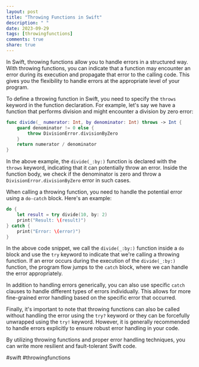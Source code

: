 ```yaml
---
layout: post
title: "Throwing Functions in Swift"
description: " "
date: 2023-09-29
tags: [throwingfunctions]
comments: true
share: true
---
```


In Swift, throwing functions allow you to handle errors in a structured way. With throwing functions, you can indicate that a function may encounter an error during its execution and propagate that error to the calling code. This gives you the flexibility to handle errors at the appropriate level of your program.

To define a throwing function in Swift, you need to specify the `throws` keyword in the function declaration. For example, let's say we have a function that performs division and might encounter a division by zero error:

```swift
func divide(_ numerator: Int, by denominator: Int) throws -> Int {
    guard denominator != 0 else {
        throw DivisionError.divisionByZero
    }
    return numerator / denominator
}
```

In the above example, the `divide(_:by:)` function is declared with the `throws` keyword, indicating that it can potentially throw an error. Inside the function body, we check if the denominator is zero and throw a `DivisionError.divisionByZero` error in such cases.

When calling a throwing function, you need to handle the potential error using a `do-catch` block. Here's an example:

```swift
do {
    let result = try divide(10, by: 2)
    print("Result: \(result)")
} catch {
    print("Error: \(error)")
}
```

In the above code snippet, we call the `divide(_:by:)` function inside a `do` block and use the `try` keyword to indicate that we're calling a throwing function. If an error occurs during the execution of the `divide(_:by:)` function, the program flow jumps to the `catch` block, where we can handle the error appropriately.

In addition to handling errors generically, you can also use specific `catch` clauses to handle different types of errors individually. This allows for more fine-grained error handling based on the specific error that occurred.

Finally, it's important to note that throwing functions can also be called without handling the error using the `try?` keyword or they can be forcefully unwrapped using the `try!` keyword. However, it is generally recommended to handle errors explicitly to ensure robust error handling in your code.

By utilizing throwing functions and proper error handling techniques, you can write more resilient and fault-tolerant Swift code.

#swift #throwingfunctions